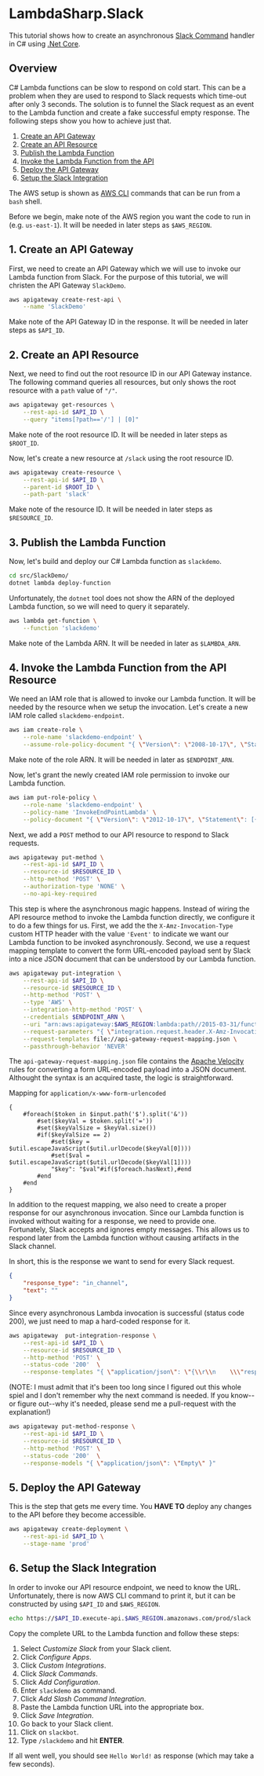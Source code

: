 # LambdaSharp.Slack

This tutorial shows how to create an asynchronous [Slack Command](https://api.slack.com/slash-commands) handler in C# using [.Net Core](https://dotnet.github.io).

## Overview

C# Lambda functions can be slow to respond on cold start. This can be a problem when they are used to respond to Slack requests which time-out after only 3 seconds. The solution is to funnel the Slack request as an event to the Lambda function and create a fake successful empty response. The following steps show you how to achieve just that.

1. [Create an API Gateway](#create-an-api-gateway)
2. [Create an API Resource](#create-an-api-resource)
3. [Publish the Lambda Function](#publish-the-lambda-function)
4. [Invoke the Lambda Function from the API](#invoke-the-lambda-function-from-the-api-resource)
5. [Deploy the API Gateway](#deploy-the-api-gateway)
6. [Setup the Slack Integration](#setup-the-slack-integration)

The AWS setup is shown as [AWS CLI](https://docs.aws.amazon.com/cli/latest/reference/index.html) commands that can be run from a `bash` shell.

Before we begin, make note of the AWS region you want the code to run in (e.g. `us-east-1`). It will be needed in later steps as `$AWS_REGION`.

## 1. Create an API Gateway

First, we need to create an API Gateway which we will use to invoke our Lambda function from Slack. For the purpose of this tutorial, we will christen the API Gateway `SlackDemo`.

```bash
aws apigateway create-rest-api \
    --name 'SlackDemo'
```

Make note of the API Gateway ID in the response. It will be needed in later steps as `$API_ID`.

## 2. Create an API Resource

Next, we need to find out the root resource ID in our API Gateway instance. The following command queries all resources, but only shows the root resource with a `path` value of `"/"`.

```bash
aws apigateway get-resources \
    --rest-api-id $API_ID \
    --query "items[?path=='/'] | [0]"
```

Make note of the root resource ID. It will be needed in later steps as `$ROOT_ID`.

Now, let's create a new resource at `/slack` using the root resource ID.

```bash
aws apigateway create-resource \
    --rest-api-id $API_ID \
    --parent-id $ROOT_ID \
    --path-part 'slack'
```

Make note of the resource ID. It will be needed in later steps as `$RESOURCE_ID`.

## 3. Publish the Lambda Function

Now, let's build and deploy our C# Lambda function as `slackdemo`.

```bash
cd src/SlackDemo/
dotnet lambda deploy-function
```

Unfortunately, the `dotnet` tool does not show the ARN of the deployed Lambda function, so we will need to query it separately.

```bash
aws lambda get-function \
    --function 'slackdemo'
```

Make note of the Lambda ARN. It will be needed in later as `$LAMBDA_ARN`.

## 4. Invoke the Lambda Function from the API Resource

We need an IAM role that is allowed to invoke our Lambda function. It will be needed by the resource when we setup the invocation. Let's create a new IAM role called `slackdemo-endpoint`.

```bash
aws iam create-role \
    --role-name 'slackdemo-endpoint' \
    --assume-role-policy-document "{ \"Version\": \"2008-10-17\", \"Statement\": [{ \"Effect\": \"Allow\", \"Principal\": { \"Service\": \"apigateway.amazonaws.com\" }, \"Action\": \"sts:AssumeRole\" }]}"
```

Make note of the role ARN. It will be needed in later as `$ENDPOINT_ARN`.

Now, let's grant the newly created IAM role permission to invoke our Lambda function.

```bash
aws iam put-role-policy \
    --role-name 'slackdemo-endpoint' \
    --policy-name 'InvokeEndPointLambda' \
    --policy-document "{ \"Version\": \"2012-10-17\", \"Statement\": [{ \"Effect\": \"Allow\", \"Action\": [ \"lambda:InvokeFunction\" ], \"Resource\": [ \"$LAMBDA_ARN\" ]}]}"
```

Next, we add a `POST` method to our API resource to respond to Slack requests. 

```bash
aws apigateway put-method \
    --rest-api-id $API_ID \
    --resource-id $RESOURCE_ID \
    --http-method 'POST' \
    --authorization-type 'NONE' \
    --no-api-key-required
```

This step is where the asynchronous magic happens. Instead of wiring the API resource method to invoke the Lambda function directly, we configure it to do a few things for us. First, we add the the `X-Amz-Invocation-Type` custom HTTP header with the value `'Event'` to indicate we want our Lambda function to be invoked asynchronously. Second, we use a request mapping template to convert the form URL-encoded payload sent by Slack into a nice JSON document that can be understood by our Lambda function.

```bash
aws apigateway put-integration \
    --rest-api-id $API_ID \
    --resource-id $RESOURCE_ID \
    --http-method 'POST' \
    --type 'AWS' \
    --integration-http-method 'POST' \
    --credentials $ENDPOINT_ARN \
    --uri "arn:aws:apigateway:$AWS_REGION:lambda:path//2015-03-31/functions/$LAMBDA_ARN/invocations" \
    --request-parameters "{ \"integration.request.header.X-Amz-Invocation-Type\": \"'Event'\" }" \
    --request-templates file://api-gateway-request-mapping.json \
    --passthrough-behavior 'NEVER'
```

The `api-gateway-request-mapping.json` file contains the [Apache Velocity](http://velocity.apache.org/) rules for converting a form URL-encoded payload into a JSON document. Althought the syntax is an acquired taste, the logic is straightforward.

Mapping for `application/x-www-form-urlencoded`
```
{
    #foreach($token in $input.path('$').split('&'))
        #set($keyVal = $token.split('='))
        #set($keyValSize = $keyVal.size())
        #if($keyValSize == 2)
            #set($key = $util.escapeJavaScript($util.urlDecode($keyVal[0])))
            #set($val = $util.escapeJavaScript($util.urlDecode($keyVal[1])))
            "$key": "$val"#if($foreach.hasNext),#end
        #end
    #end
}
```

In addition to the request mapping, we also need to create a proper response for our asynchronous invocation. Since our Lambda function is invoked without waiting for a response, we need to provide one. Fortunately, Slack accepts and ignores empty messages. This allows us to respond later from the Lambda function without causing artifacts in the Slack channel.

In short, this is the response we want to send for every Slack request.
```json
{
    "response_type": "in_channel",
    "text": ""
}
```

Since every asynchronous Lambda invocation is successful (status code 200), we just need to map a hard-coded response for it.

```bash
aws apigateway  put-integration-response \
    --rest-api-id $API_ID \
    --resource-id $RESOURCE_ID \
    --http-method 'POST' \
    --status-code '200'  \
    --response-templates "{ \"application/json\": \"{\\r\\n    \\\"response_type\\\": \\\"in_channel\\\",\r\n    \\\"text\\\": \\\"\\\"\\r\\n}\" }"
```

(NOTE: I must admit that it's been too long since I figured out this whole spiel and I don't remember why the next command is needed. If you know--or figure out--why it's needed, please send me a pull-request with the explanation!)

```bash
aws apigateway put-method-response \
    --rest-api-id $API_ID \
    --resource-id $RESOURCE_ID \
    --http-method 'POST' \
    --status-code '200'  \
    --response-models "{ \"application/json\": \"Empty\" }"
```

## 5. Deploy the API Gateway

This is the step that gets me every time. You **HAVE TO** deploy any changes to the API before they become accessible.

```bash
aws apigateway create-deployment \
    --rest-api-id $API_ID \
    --stage-name 'prod'
```

## 6. Setup the Slack Integration

In order to invoke our API resource endpoint, we need to know the URL. Unfortunately, there is now AWS CLI command to print it, but it can be constructed by using `$API_ID` and `$AWS_REGION`.

```bash
echo https://$API_ID.execute-api.$AWS_REGION.amazonaws.com/prod/slack
```

Copy the complete URL to the Lambda function and follow these steps:
1. Select *Customize Slack* from your Slack client.
2. Click *Configure Apps*.
3. Click *Custom Integrations*.
4. Click *Slack Commands*.
5. Click *Add Configuration*.
6. Enter `slackdemo` as command.
7. Click *Add Slash Command Integration*.
8. Paste the Lambda function URL into the appropriate box.
9. Click *Save Integration*.
10. Go back to your Slack client.
11. Click on `slackbot`.
12. Type `/slackdemo` and hit **ENTER**.

If all went well, you should see `Hello World!` as response (which may take a few seconds).